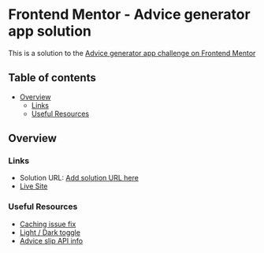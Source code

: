 # Frontend Mentor - Advice generator app solution

This is a solution to the [Advice generator app challenge on Frontend Mentor](https://www.frontendmentor.io/challenges/advice-generator-app-QdUG-13db)

## Table of contents

- [Overview](#overview)
  - [Links](#links)
  - [Useful Resources](#Useful-Resources)

## Overview

### Links

- Solution URL: [Add solution URL here](https://your-solution-url.com)
- [Live Site](https://hk273.github.io/advice-slip-api/)

### Useful Resources

- [Caching issue fix](https://stackoverflow.com/questions/71255840/fetch-api-return-same-data-always)
- [Light / Dark toggle](https://www.youtube.com/watch?v=xodD0nw2veQ)
- [Advice slip API info](https://www.youtube.com/watch?v=2AfzKmgqWUE&t=797s)
